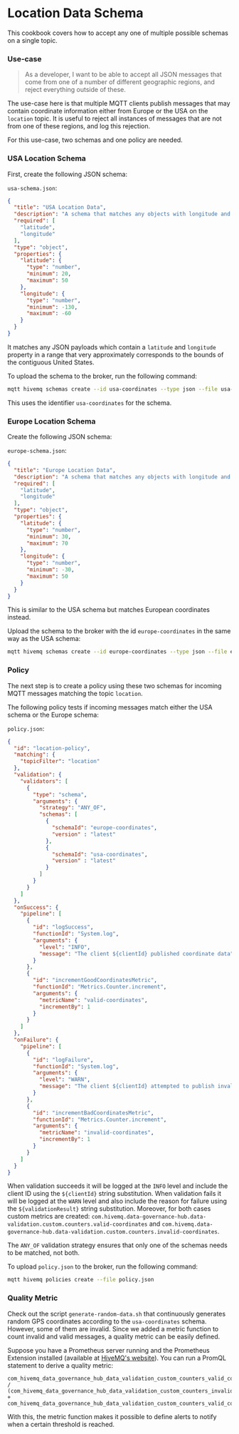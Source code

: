 # Location Data Schema

This cookbook covers how to accept any one of multiple possible schemas on a single topic.

### Use-case

> As a developer, I want to be able to accept all JSON messages that come from one of a number of different geographic
> regions, and reject everything outside of these.

The use-case here is that multiple MQTT clients publish messages that may contain coordinate information either from
Europe or the USA on the `location` topic. It is useful to reject all instances of messages that are not from one of
these regions, and log this rejection.

For this use-case, two schemas and one policy are needed.

### USA Location Schema

First, create the following JSON schema:

`usa-schema.json`:

```json
{
  "title": "USA Location Data",
  "description": "A schema that matches any objects with longitude and latitude coordinates near the USA",
  "required": [
    "latitude",
    "longitude"
  ],
  "type": "object",
  "properties": {
    "latitude": {
      "type": "number",
      "minimum": 20,
      "maximum": 50
    },
    "longitude": {
      "type": "number",
      "minimum": -130,
      "maximum": -60
    }
  }
}
```

It matches any JSON payloads which contain a `latitude` and  `longitude` property in a range that very approximately
corresponds to the bounds of the contiguous United States.

To upload the schema to the broker, run the following command:

```bash
mqtt hivemq schemas create --id usa-coordinates --type json --file usa-schema.json
```

This uses the identifier `usa-coordinates` for the schema.

### Europe Location Schema

Create the following JSON schema:

`europe-schema.json`:

```json
{
  "title": "Europe Location Data",
  "description": "A schema that matches any objects with longitude and latitude coordinates near Europe",
  "required": [
    "latitude",
    "longitude"
  ],
  "type": "object",
  "properties": {
    "latitude": {
      "type": "number",
      "minimum": 30,
      "maximum": 70
    },
    "longitude": {
      "type": "number",
      "minimum": -30,
      "maximum": 50
    }
  }
}
```

This is similar to the USA schema but matches European coordinates instead.

Upload the schema to the broker with the id `europe-coordinates` in the same way as the USA schema:

```bash
mqtt hivemq schemas create --id europe-coordinates --type json --file europe-schema.json
```

### Policy

The next step is to create a policy using these two schemas for incoming MQTT messages matching the topic `location`.

The following policy tests if incoming messages match either the USA schema or the Europe schema:

`policy.json`:

```json
{
  "id": "location-policy",
  "matching": {
    "topicFilter": "location"
  },
  "validation": {
    "validators": [
      {
        "type": "schema",
        "arguments": {
          "strategy": "ANY_OF",
          "schemas": [
            {
              "schemaId": "europe-coordinates",
              "version" : "latest"
            },
            {
              "schemaId": "usa-coordinates",
              "version" : "latest"
            }
          ]
        }
      }
    ]
  },
  "onSuccess": {
    "pipeline": [
      {
        "id": "logSuccess",
        "functionId": "System.log",
        "arguments": {
          "level": "INFO",
          "message": "The client ${clientId} published coordinate data"
        }
      },
      {
        "id": "incrementGoodCoordinatesMetric",
        "functionId": "Metrics.Counter.increment",
        "arguments": {
          "metricName": "valid-coordinates",
          "incrementBy": 1
        }
      }
    ]
  },
  "onFailure": {
    "pipeline": [
      {
        "id": "logFailure",
        "functionId": "System.log",
        "arguments": {
          "level": "WARN",
          "message": "The client ${clientId} attempted to publish invalid coordinate data: ${validationResult}"
        }
      },
      {
        "id": "incrementBadCoordinatesMetric",
        "functionId": "Metrics.Counter.increment",
        "arguments": {
          "metricName": "invalid-coordinates",
          "incrementBy": 1
        }
      }
    ]
  }
}
```

When validation succeeds it will be logged at the `INFO` level and include the client ID using the `${clientId}` string
substitution. When validation fails it will be logged at the `WARN` level and also include the reason for failure using
the `${validationResult}` string substitution. Moreover, for both cases custom metrics are
created: `com.hivemq.data-governance-hub.data-validation.custom.counters.valid-coordinates`
and `com.hivemq.data-governance-hub.data-validation.custom.counters.invalid-coordinates`.

The `ANY_OF` validation strategy ensures that only one of the schemas needs to be matched, not both.

To upload `policy.json` to the broker, run the following command:

```bash
mqtt hivemq policies create --file policy.json
```

### Quality Metric

Check out the script `generate-random-data.sh` that continuously generates random GPS coordinates according to
the `usa-coordinates` schema. However, some of them are invalid. Since we added a metric function to count invalid and
valid messages, a quality metric can be easily defined.

Suppose you have a Prometheus server running and the Prometheus Extension installed (available
at [HiveMQ's website](https://www.hivemq.com/extension/prometheus-extension/)). You can run a PromQL statement to derive
a quality metric:

```
com_hivemq_data_governance_hub_data_validation_custom_counters_valid_coordinates / (com_hivemq_data_governance_hub_data_validation_custom_counters_invalid_coordinates + com_hivemq_data_governance_hub_data_validation_custom_counters_valid_coordinates)
```

With this, the metric function makes it possible to define alerts to notify when a certain threshold is reached. 